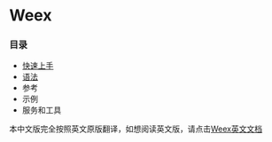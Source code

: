 # Weex

### 目录

* [快速上手](/tutorial.md)
* [语法](/syntax.md)
* 参考
* 示例
* 服务和工具


本中文版完全按照英文原版翻译，如想阅读英文版，请点击[Weex英文文档](http://alibaba.github.io/weex/doc/)

